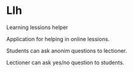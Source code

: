 # Llh
Learning lessions helper

Application for helping in online lessions.

Students can ask anonim questions to lectioner.

Lectioner can ask yes/no question to students.
